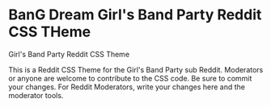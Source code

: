 # BanG Dream Girl's Band Party Reddit CSS THeme

Girl's Band Party Reddit CSS Theme

This is a Reddit CSS Theme for the Girl's Band Party sub Reddit. Moderators or anyone are welcome to contribute to the CSS code. Be sure to commit your changes. For Reddit Moderators, write your changes here and the moderator tools. 
